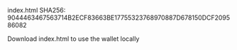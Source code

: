 index.html SHA256: 9044463467563714B2ECF83663BE17755323768970887D678150DCF209586082

Download index.html to use the wallet locally